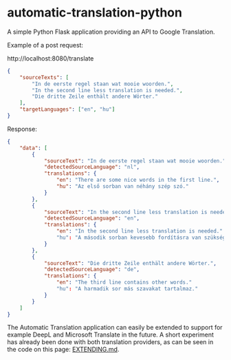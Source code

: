 # automatic-translation-python
A simple Python Flask application providing an API to Google Translation.

Example of a post request:

http://localhost:8080/translate


```json
{
    "sourceTexts": [
        "In de eerste regel staan wat mooie woorden.",
        "In the second line less translation is needed.",
        "Die dritte Zeile enthält andere Wörter."
    ],
    "targetLanguages": ["en", "hu"]
}
```


Response:


```json
{
    "data": [
        {
            "sourceText": "In de eerste regel staan wat mooie woorden.",
            "detectedSourceLanguage": "nl",
            "translations": {
                "en": "There are some nice words in the first line.",
                "hu": "Az első sorban van néhány szép szó."
            }
        },
        {
            "sourceText": "In the second line less translation is needed.",
            "detectedSourceLanguage": "en",
            "translations": {
                "en": "In the second line less translation is needed."
                "hu": "A második sorban kevesebb fordításra van szükség."
            }
        },
        {
            "sourceText": "Die dritte Zeile enthält andere Wörter.",
            "detectedSourceLanguage": "de",
            "translations": {
                "en": "The third line contains other words."
                "hu": "A harmadik sor más szavakat tartalmaz."
            }
        }
    ]
}
```


The Automatic Translation application can easily be extended to support for example DeepL and Microsoft Translate in the future. A short experiment has already been done with both translation providers, as can be seen in the code on this page: [EXTENDING.md](EXTENDING.md).

